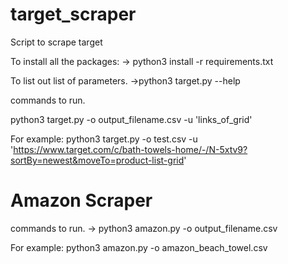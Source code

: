 # target_scraper
Script to scrape target

To install all the packages:
    -> python3 install -r requirements.txt

To list out list of parameters.
 ->python3 target.py --help

commands to run.

python3 target.py -o output_filename.csv -u 'links_of_grid'

For example:
    python3 target.py -o test.csv -u 'https://www.target.com/c/bath-towels-home/-/N-5xtv9?sortBy=newest&moveTo=product-list-grid'

# Amazon Scraper

commands to run.
    -> python3 amazon.py -o output_filename.csv
    
For example:
    python3 amazon.py -o amazon_beach_towel.csv
